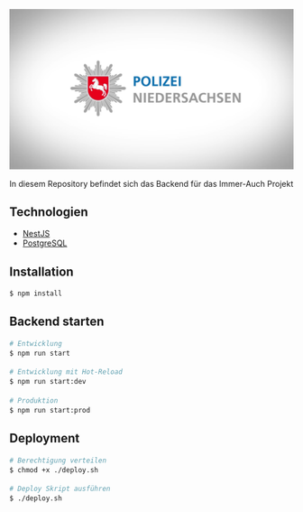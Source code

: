 <p>
  <a href="https://www.polizei-nds.de/startseite/" target="blank"><img src="./logo.jpeg" alt="Polizei Niedersachsen" /></a>
</p>

  <p>In diesem Repository befindet sich das Backend für das Immer-Auch Projekt</p>

  <!--[![Backers on Open Collective](https://opencollective.com/nest/backers/badge.svg)](https://opencollective.com/nest#backer)
  [![Sponsors on Open Collective](https://opencollective.com/nest/sponsors/badge.svg)](https://opencollective.com/nest#sponsor)-->

## Technologien

- [NestJS](https://nestjs.com/)
- [PostgreSQL](https://www.postgresql.org/)

## Installation

```bash
$ npm install
```

## Backend starten

```bash
# Entwicklung
$ npm run start

# Entwicklung mit Hot-Reload
$ npm run start:dev

# Produktion
$ npm run start:prod
```

## Deployment

```bash
# Berechtigung verteilen
$ chmod +x ./deploy.sh

# Deploy Skript ausführen
$ ./deploy.sh
```

